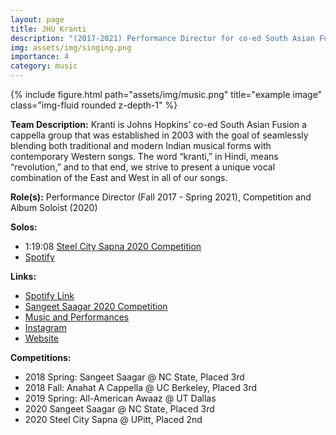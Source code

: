 ```yaml
---
layout: page
title: JHU Kranti
description: "(2017-2021) Performance Director for co-ed South Asian Fusion a cappella group"
img: assets/img/singing.png
importance: 4
category: music
---
```

<div class="row">
    <div class="col-sm mt-3 mt-md-0">
        {% include figure.html path="assets/img/music.png" title="example image" class="img-fluid rounded z-depth-1" %}
    </div>
</div>

**Team Description:** Kranti is Johns Hopkins’ co-ed South Asian Fusion a cappella group that was established in 2003 with the goal of seamlessly blending both traditional and modern Indian musical forms with contemporary Western songs. The word “kranti,” in Hindi, means “revolution,” and to that end, we strive to present a unique vocal combination of the East and West in all of our songs.

**Role(s):** Performance Director (Fall 2017 - Spring 2021), Competition and Album Soloist (2020)

**Solos:**
- 1:19:08 [Steel City Sapna 2020 Competition](https://fb.watch/hxkXOMgLie/?mibextid=v7YzmG_)
- [Spotify](https://open.spotify.com/track/5YZmarK68IOM6WN1GHhVVP?si=e682c9efbbd14440)

**Links:**
- [Spotify Link](https://open.spotify.com/artist/5KT3hDWDeM0aXwW2lCcnwv?si=-y-hJPWETf-MMk-5uixBaQ)
- [Sangeet Saagar 2020 Competition](https://www.youtube.com/watch?v=G4pq3dVCVws)
- [Music and Performances](https://jhukranti.wixsite.com/jhukranti/music)
- [Instagram](https://www.instagram.com/jhu_kranti/?hl=en)
- [Website](https://jhukranti.wixsite.com/jhukranti/music)

**Competitions:**
- 2018 Spring: Sangeet Saagar @ NC State, Placed 3rd
- 2018 Fall: Anahat A Cappella @ UC Berkeley, Placed 3rd
- 2019 Spring: All-American Awaaz @ UT Dallas
- 2020 Sangeet Saagar @ NC State, Placed 3rd
- 2020 Steel City Sapna @ UPitt, Placed 2nd

